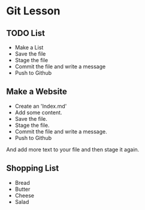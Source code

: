 # Git Lesson

## TODO List

* Make a List
* Save  the file 
* Stage the file
* Commit the file and write a message
* Push to Github

## Make a Website

* Create an 'Index.md'
* Add some content. 
* Save the file. 
* Stage the file. 
* Commit the file and write a message. 
* Push to Github

And add  more text to your file and then stage it again. 

## Shopping List

* Bread
* Butter
* Cheese
* Salad
